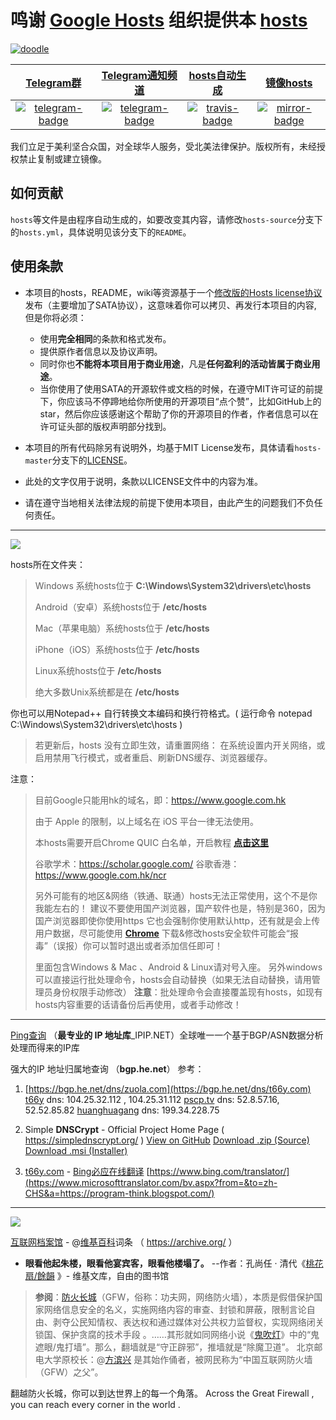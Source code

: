 # 鸣谢 [Google Hosts](https://github.com/googlehosts/hosts) 组织提供本 [hosts](https://github.com/googlehosts/hosts/blob/master/hosts-files/hosts)
[![doodle]][doodle-story]

[doodle]: https://www.google.com/logos/doodles/2018/googles-20th-birthday-6342583134453760-2xa.gif "Google 生日快乐!"
[doodle-story]: https://www.google.com/doodles/googles-20th-birthday

|    [Telegram群][telegram-group-link]     | [Telegram通知频道][telegram-channel-link]  |  [hosts自动生成][travis-link]  |    [镜像hosts][mirror-link]    |
|                  :---:                   |                   :---:                    |             :---:              |             :---:              |
| [![telegram-badge]][telegram-group-link] | [![telegram-badge]][telegram-channel-link] | [![travis-badge]][travis-link] | [![mirror-badge]][mirror-link] |

[telegram-badge]: https://img.shields.io/badge/Google%20Hosts-Telegram-brightgreen.svg?style=flat-square
[telegram-group-link]: https://t.me/googlehosts
[telegram-channel-link]: https://t.me/googlehostsnews
[travis-badge]: https://img.shields.io/travis/googlehosts/hosts/hosts-source.svg?style=flat-square
[travis-link]: https://travis-ci.org/googlehosts/hosts
[mirror-badge]: https://cloud.githubusercontent.com/assets/7419875/21286217/c6642eb2-c488-11e6-94b1-8ad01d31ac9d.png
[mirror-link]: https://coding.net/u/scaffrey/p/hosts/git

我们立足于美利坚合众国，对全球华人服务，受北美法律保护。版权所有，未经授权禁止复制或建立镜像。

## 如何贡献

`hosts`等文件是由程序自动生成的，如要改变其内容，请修改`hosts-source`分支下的`hosts.yml`，具体说明见该分支下的`README`。

## 使用条款

- 本项目的hosts，README，wiki等资源基于一个[修改版的Hosts license协议](https://github.com/googlehosts/hosts/blob/master/LICENSE)发布（主要增加了SATA协议），这意味着你可以拷贝、再发行本项目的内容, 但是你将必须：
  - 使用**完全相同**的条款和格式发布。
  - 提供原作者信息以及协议声明。
  - 同时你也**不能将本项目用于商业用途**，凡是**任何盈利的活动皆属于商业用途**。
  - 当你使用了使用SATA的开源软件或文档的时候，在遵守MIT许可证的前提下，你应该马不停蹄地给你所使用的开源项目“点个赞”，比如GitHub上的star，然后你应该感谢这个帮助了你的开源项目的作者，作者信息可以在许可证头部的版权声明部分找到。

- 本项目的所有代码除另有说明外，均基于MIT License发布，具体请看`hosts-master`分支下的[LICENSE](https://github.com/googlehosts/hosts/blob/hosts-source/LICENSE)。

- 此处的文字仅用于说明，条款以LICENSE文件中的内容为准。

- 请在遵守当地相关法律法规的前提下使用本项目，由此产生的问题我们不负任何责任。

-------------------------------------------------

<p><a href="https://github.com/taoste/taoste.github.io/issues/1" title="[Note] : 🛡️ 科学上网 / hosts · Issue #1 · taoste/taoste.github.io"><img src="https://img.shields.io/badge/苦撑-待变-brightgreen.svg"/></a></p>

hosts所在文件夹：
> Windows 系统hosts位于 **C:\Windows\System32\drivers\etc\hosts**
> 
> Android（安卓）系统hosts位于 **/etc/hosts**
> 
> Mac（苹果电脑）系统hosts位于 **/etc/hosts**
> 
> iPhone（iOS）系统hosts位于 **/etc/hosts**
> 
> Linux系统hosts位于 **/etc/hosts**
> 
> 绝大多数Unix系统都是在 **/etc/hosts**
> 
你也可以用Notepad++ 自行转换文本编码和换行符格式。( 运行命令 notepad C:\Windows\System32\drivers\etc\hosts )

> 若更新后，hosts 没有立即生效，请重置网络：
> 在系统设置内开关网络，或启用禁用飞行模式，或者重启、刷新DNS缓存、浏览器缓存。

 

注意：
> 目前Google只能用hk的域名，即：https://www.google.com.hk
> 
> 由于 Apple 的限制，以上域名在 iOS 平台一律无法使用。
> 
> 本hosts需要开启Chrome QUIC 白名单，开启教程 [**点击这里**](https://github.com/googlehosts/hosts/wiki/Google-Chrome-QUIC-白名单添加方法)
> 
> 谷歌学术：https://scholar.google.com/
> 谷歌香港：https://www.google.com.hk/ncr
> 
> 
> 
> 另外可能有的地区&网络（铁通、联通）hosts无法正常使用，这个不是你我能左右的！
> 建议不要使用国产浏览器，国产软件也是，特别是360，因为国产浏览器即使你使用https
> 它也会强制你使用默认http，还有就是会上传用户数据，尽可能使用 [**Chrome**](https://chrome.google.com/)
> 下载&修改hosts安全软件可能会“报毒”（误报）你可以暂时退出或者添加信任即可！
> 
> 里面包含Windows & Mac 、Android & Linux请对号入座。
> 另外windows可以直接运行批处理命令，hosts会自动替换（如果无法自动替换，请用管理员身份权限手动修改）
> **注意**：批处理命令会直接覆盖现有hosts，如现有hosts内容重要的话请备份后再使用，或者手动修改！

-----------------------------------------------------

[Ping查询](https://www.ipip.net/ping.php) （**最专业的 IP 地址库**_IPIP.NET）全球唯一一个基于BGP/ASN数据分析处理而得来的IP库

强大的IP 地址归属地查询 （**bgp.he.net**）
参考：
1. [https://bgp.he.net/dns/zuola.com](https://bgp.he.net/dns/t66y.com)
[t66y](https://bgp.he.net/dns/sex.com) dns: 104.25.32.112 , 104.25.31.112
[pscp.tv](https://bgp.he.net/dns/pscp.tv) dns:  52.8.57.16, 52.52.85.82 
[huanghuagang](https://bgp.he.net/dns/huanghuagang.org) dns: 199.34.228.75

2. Simple **DNSCrypt** - Official Project Home Page ( https://simplednscrypt.org/  )
[View on GitHub](https://github.com/bitbeans/SimpleDnsCrypt)
[Download .zip (Source)](https://github.com/bitbeans/SimpleDnsCrypt/zipball/master) 
[Download .msi (Installer)](https://github.com/bitbeans/SimpleDnsCrypt/releases/download/0.4.2/SimpleDNSCrypt.msi) 

3. [t66y.com](https://www.microsofttranslator.com/bv.aspx?from=&to=zh-CHS&a=https://t66y.com/) - [Bing必应在线翻译](https://www.bing.com/translator/?mkt=zh-CN)
[https://www.bing.com/translator/](https://www.microsofttranslator.com/bv.aspx?from=&to=zh-CHS&a=https://program-think.blogspot.com/)

-----

<p><a href="https://github.com/taoste/taoste.github.io/issues/1" title="[Note] : 🛡️ 科学上网 / hosts · Issue #1 · taoste/taoste.github.io"><img src="https://img.shields.io/badge/苦撑-待变-brightgreen.svg"/></a></p>

[互联网档案馆](https://archive.org/) - @[维基百科](https://zh.wikipedia.org/wiki/%E4%BA%92%E8%81%94%E7%BD%91%E6%A1%A3%E6%A1%88%E9%A6%86)词条 （ https://archive.org/ ）

- **眼看他起朱楼，眼看他宴宾客，眼看他楼塌了。**
--作者：孔尚任 · 清代《[桃花扇/餘韻](https://zh.wikisource.org/zh/%E6%A1%83%E8%8A%B1%E6%89%87/%E9%A4%98%E9%9F%BB) 》- 维基文库，自由的图书馆

>**参阅**：[防火长城](https://zh.wikipedia.org/wiki/%E9%98%B2%E7%81%AB%E9%95%BF%E5%9F%8E)（GFW，俗称：功夫网，网络防火墙），本质是假借保护国家网络信息安全的名义，实施网络内容的审查、封锁和屏蔽，限制言论自由、剥夺公民知情权、表达权和通过媒体对公共权力监督权，实现网络闭关锁国、保护贪腐的技术手段 。……其形就如同网络小说《[鬼吹灯](https://zh.wikipedia.org/wiki/%E9%AC%BC%E5%90%B9%E7%81%AF)》中的“鬼遮眼/鬼打墙”。那么，翻墙就是“守正辟邪”，推墙就是“除魔卫道”。
北京邮电大学原校长：@[方滨兴](https://zh.wikipedia.org/wiki/%E6%96%B9%E6%BB%A8%E5%85%B4) 是其始作俑者，被网民称为“中国互联网防火墙（GFW）之父”。

翻越防火长城，你可以到达世界上的每一个角落。
Across the Great Firewall , you can reach every corner in the world .
